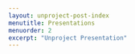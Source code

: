 ```yaml
---
layout: unproject-post-index
menutitle: Presentations
menuorder: 2
excerpt: "Unproject Presentation"
---
```

